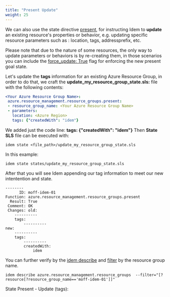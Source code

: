 ```yaml
---
title: "Present Update"
weight: 25
---
```


We can also use the state directive [present](Getting-Started/Basic-Commands/), for instructing Idem to <b>update</b> an existing resource's properties or behavior, e.g. updating specific resource parameters such as : location, tags, addressprefix, etc. 

Please note that due to the nature of some resources, the only way to update parameters or behaviors is by re-creating them, in those scenarios you can include the [force_update: True](/Use-Cases/Force-Update/) flag for enforcing the new present goal state.

Let's update the <b>tags</b> information for an existing Azure Resource Group, in order to do that, we craft the <b>update_my_resource_group_state.sls:</b> file with the following contents:

 ```yaml
<Your Azure Resource Group Name>:
  azure.resource_management.resource_groups.present:
  - resource_group_name: <Your Azure Resource Group Name>
  - parameters:
    location: <Azure Region>
    tags: {"createdWith": "idem"}
```
We added just the code line: <b>tags: {"createdWith": "idem"}</b> 
Then <b>State SLS</b> file can be executed with:

```shell
idem state <file_path>/update_my_resource_group_state.sls
```
In this example:

```shell
idem state states/update_my_resource_group_state.sls
```
After that you will see Idem appending our tag information to meet our new intentention and state.
```shell
--------
      ID: moff-idem-01
Function: azure.resource_management.resource_groups.present
  Result: True
 Comment: OK
 Changes: old:
    ----------
    tags:
        ----------
new:
    ----------
    tags:
        ----------
        createdWith:
            idem

```
You can further verify by the [idem describe](/Use-Cases/Describe/) and [filter](/Use-Cases/Filter-flag/) by the resource group name.
 
```shell
idem describe azure.resource_management.resource_groups  --filter="[?resource[?resource_group_name=='moff-idem-01']]"
```

State Present - Update (tags):
<script id="asciicast-U0TBeuu6e5w8oWVoIhXe6q1cx" src="https://asciinema.org/a/U0TBeuu6e5w8oWVoIhXe6q1cx.js" async theme="asciinema" data-autoplay="true" data-size="small" loop="true"></script>
